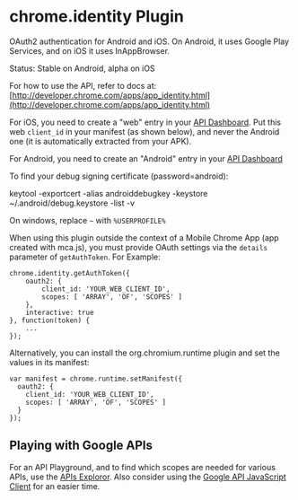 # chrome.identity Plugin

OAuth2 authentication for Android and iOS. On Android, it uses Google Play Services, and on iOS it uses InAppBrowser.

Status: Stable on Android, alpha on iOS

For how to use the API, refer to docs at: [http://developer.chrome.com/apps/app_identity.html](http://developer.chrome.com/apps/app_identity.html)

For iOS, you need to create a "web" entry in your [API Dashboard](https://code.google.com/apis/console/). Put this web `client_id` in your manifest (as shown below), and never the Android one (it is automatically extracted from your APK).

For Android, you need to create an "Android" entry in your [API Dashboard](https://code.google.com/apis/console/)

To find your debug signing certificate (password=android):

  keytool -exportcert -alias androiddebugkey -keystore ~/.android/debug.keystore -list -v

On windows, replace `~` with `%USERPROFILE%`

When using this plugin outside the context of a Mobile Chrome App (app created with mca.js), you must provide OAuth settings via the `details` parameter of `getAuthToken`. For Example:

    chrome.identity.getAuthToken({
        oauth2: {
            client_id: 'YOUR_WEB_CLIENT_ID',
            scopes: [ 'ARRAY', 'OF', 'SCOPES' ]
        },
        interactive: true
    }, function(token) {
        ...
    });

Alternatively, you can install the org.chromium.runtime plugin and set the values in its manifest:

    var manifest = chrome.runtime.setManifest({
      oauth2: {
        client_id: 'YOUR_WEB_CLIENT_ID',
        scopes: [ 'ARRAY', 'OF', 'SCOPES' ]
      }
    });

## Playing with Google APIs
For an API Playground, and to find which scopes are needed for various APIs, use the [APIs Exploror](https://developers.google.com/apis-explorer/). Also consider using the [Google API JavaScript Client](https://code.google.com/p/google-api-javascript-client/) for an easier time.
